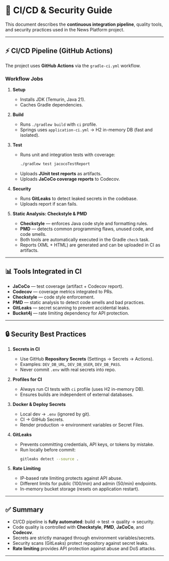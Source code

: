 # 🔄 CI/CD & Security Guide

This document describes the **continuous integration pipeline**, quality tools, and security practices used in the News Platform project.

---

## ⚡ CI/CD Pipeline (GitHub Actions)

The project uses **GitHub Actions** via the `gradle-ci.yml` workflow.

### Workflow Jobs

1. **Setup**
    - Installs JDK (Temurin, Java 21).
    - Caches Gradle dependencies.

2. **Build**
    - Runs `./gradlew build` with `ci` profile.
    - Springs uses `application-ci.yml` → H2 in-memory DB (fast and isolated).

3. **Test**
    - Runs unit and integration tests with coverage:
      ```bash
      ./gradlew test jacocoTestReport
      ```
    - Uploads **JUnit test reports** as artifacts.
    - Uploads **JaCoCo coverage reports** to Codecov.

4. **Security**
    - Runs **GitLeaks** to detect leaked secrets in the codebase.
    - Uploads report if scan fails.

5. **Static Analysis: Checkstyle & PMD**
    - **Checkstyle** — enforces Java code style and formatting rules.
    - **PMD** — detects common programming flaws, unused code, and code smells.
    - Both tools are automatically executed in the Gradle `check` task.
    - Reports (XML + HTML) are generated and can be uploaded in CI as artifacts.

---

## 📊 Tools Integrated in CI

- **JaCoCo** — test coverage (artifact + Codecov report).
- **Codecov** — coverage metrics integrated to PRs.
- **Checkstyle** — code style enforcement.
- **PMD** — static analysis to detect code smells and bad practices.
- **GitLeaks** — secret scanning to prevent accidental leaks.
- **Bucket4j** — rate limiting dependency for API protection.

---

## 🔒 Security Best Practices

1. **Secrets in CI**
    - Use GitHub **Repository Secrets** (Settings → Secrets → Actions).
    - Examples: `DEV_DB_URL`, `DEV_DB_USER`, `DEV_DB_PASS`.
    - Never commit `.env` with real secrets into repo.

2. **Profiles for CI**
    - Always run CI tests with `ci` profile (uses H2 in-memory DB).
    - Ensures builds are independent of external databases.

3. **Docker & Deploy Secrets**
    - Local dev → `.env` (ignored by git).
    - CI → GitHub Secrets.
    - Render production → environment variables or Secret Files.

4. **GitLeaks**
    - Prevents committing credentials, API keys, or tokens by mistake.
    - Run locally before commit:
      ```bash
      gitleaks detect --source .
      ```

5. **Rate Limiting**
    - IP-based rate limiting protects against API abuse.
    - Different limits for public (100/min) and admin (50/min) endpoints.
    - In-memory bucket storage (resets on application restart).

---

## ✅ Summary

- CI/CD pipeline is **fully automated**: build → test → quality → security.
- Code quality is controlled with **Checkstyle**, **PMD**, **JaCoCo**, and **Codecov**.
- Secrets are strictly managed through environment variables/secrets.
- Security scans (GitLeaks) protect repository against secret leaks.
- **Rate limiting** provides API protection against abuse and DoS attacks.

---